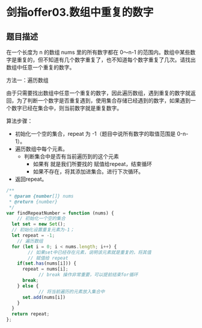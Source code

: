 # 剑指offer03.数组中重复的数字

## 题目描述

在一个长度为 n 的数组 nums 里的所有数字都在 0～n-1 的范围内。数组中某些数字是重复的，但不知道有几个数字重复了，也不知道每个数字重复了几次。请找出数组中任意一个重复的数字。

方法一：遍历数组

由于只需要找出数组中任意一个重复的数字，因此遍历数组，遇到重复的数字就返回，为了判断一个数字是否重复遇到，使用集合存储已经遇到的数字，如果遇到一个数字已经在集合中，则当前数字就是重复数字。

算法步骤：
- 初始化一个空的集合，repeat 为 -1（题目中说所有数字的取值范围是 0-n-1）。
- 遍历数组中每个元素。
  - 判断集合中是否有当前遍历到的这个元素
    - 如果有 就是我们所要找的 赋值给repeat，结束循环
    - 如果不存在，将其添加进集合。进行下次循环。
- 返回repeat。

```js
/**
 * @param {number[]} nums
 * @return {number}
 */
var findRepeatNumber = function (nums) {
	// 初始化一个空的集合
  let set = new Set();
  // 初始化设置重复元素为-1；
  let repeat = -1;
	// 遍历数组
  for (let i = 0; i < nums.length; i++) {
		// 如果set中已经存在元素，说明该元素就是重复的，将其值
		// 赋值给 repeat 
    if(set.has(nums[i])) {
      repeat = nums[i];
			// break 操作非常重要，可以提前结束for循环
      break;
    } else {
			// 将当前遍历的元素放入集合中
      set.add(nums[i])
    }
  }
  return repeat;
};
```
